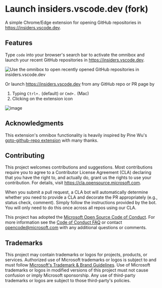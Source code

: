 # Launch insiders.vscode.dev (fork)

A simple Chrome/Edge extension for opening GitHub repositories in https://insiders.vscode.dev.

## Features

Type `code` into your browser's search bar to activate the omnibox and launch your recent GitHub repositories in https://insiders.vscode.dev.

![Use the omnibox to open recently opened GitHub repositories in insiders.vscode.dev](./omnibox.gif)

Or launch https://insiders.vscode.dev from any GitHub repo or PR page by
1. Typing `Ctrl+.` (default) or `Cmd+.` (Mac)
2. Clicking on the extension icon

![image](./launch.gif)

## Acknowledgments

This extension's omnibox functionality is heavily inspired by Pine Wu's [goto-github-repo extension](https://github.com/octref/goto-github-repo) with many thanks.

## Contributing

This project welcomes contributions and suggestions.  Most contributions require you to agree to a
Contributor License Agreement (CLA) declaring that you have the right to, and actually do, grant us
the rights to use your contribution. For details, visit https://cla.opensource.microsoft.com.

When you submit a pull request, a CLA bot will automatically determine whether you need to provide
a CLA and decorate the PR appropriately (e.g., status check, comment). Simply follow the instructions
provided by the bot. You will only need to do this once across all repos using our CLA.

This project has adopted the [Microsoft Open Source Code of Conduct](https://opensource.microsoft.com/codeofconduct/).
For more information see the [Code of Conduct FAQ](https://opensource.microsoft.com/codeofconduct/faq/) or
contact [opencode@microsoft.com](mailto:opencode@microsoft.com) with any additional questions or comments.

## Trademarks

This project may contain trademarks or logos for projects, products, or services. Authorized use of Microsoft 
trademarks or logos is subject to and must follow 
[Microsoft's Trademark & Brand Guidelines](https://www.microsoft.com/en-us/legal/intellectualproperty/trademarks/usage/general).
Use of Microsoft trademarks or logos in modified versions of this project must not cause confusion or imply Microsoft sponsorship.
Any use of third-party trademarks or logos are subject to those third-party's policies.
